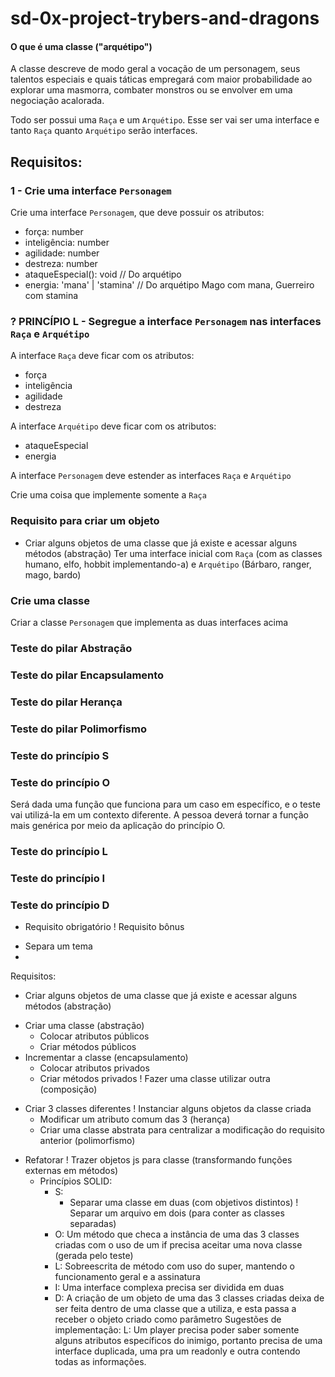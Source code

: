 # sd-0x-project-trybers-and-dragons

#### O que é uma classe ("arquétipo")
A classe descreve de modo geral a vocação de um personagem, seus talentos especiais e quais táticas empregará com maior probabilidade ao explorar uma masmorra, combater monstros ou se envolver em uma negociação acalorada.

Todo ser possui uma `Raça` e um `Arquétipo`. Esse ser vai ser uma interface e tanto `Raça` quanto `Arquétipo` serão interfaces.

## Requisitos:

### 1 - Crie uma interface `Personagem`

Crie uma interface `Personagem`, que deve possuir os atributos:

- força: number
- inteligência: number
- agilidade: number
- destreza: number
- ataqueEspecial(): void // Do arquétipo
- energia: 'mana' | 'stamina' // Do arquétipo Mago com mana, Guerreiro com stamina

### ? PRINCÍPIO L - Segregue a interface `Personagem` nas interfaces `Raça` e `Arquétipo`

A interface `Raça` deve ficar com os atributos:

- força
- inteligência
- agilidade
- destreza

A interface `Arquétipo` deve ficar com os atributos:

- ataqueEspecial
- energia

A interface `Personagem` deve estender as interfaces `Raça` e `Arquétipo`

Crie uma coisa que implemente somente a `Raça`

### Requisito para criar um objeto

* Criar alguns objetos de uma classe que já existe e acessar alguns métodos (abstração)
  Ter uma interface inicial com `Raça` (com as classes humano, elfo, hobbit implementando-a) e `Arquétipo` (Bárbaro, ranger, mago, bardo)

### Crie uma classe

Criar a classe `Personagem` que implementa as duas interfaces acima

### Teste do pilar Abstração

### Teste do pilar Encapsulamento

### Teste do pilar Herança

### Teste do pilar Polimorfismo

### Teste do princípio S

### Teste do princípio O

Será dada uma função que funciona para um caso em específico, e o teste vai utilizá-la em um contexto diferente.
A pessoa deverá tornar a função mais genérica por meio da aplicação do princípio O.

### Teste do princípio L

### Teste do princípio I

### Teste do princípio D


* Requisito obrigatório
! Requisito bônus
- Separa um tema
- 
Requisitos:

* Criar alguns objetos de uma classe que já existe e acessar alguns métodos (abstração)
- Criar uma classe (abstração)
  * Colocar atributos públicos
  * Criar métodos públicos
- Incrementar a classe (encapsulamento)
  * Colocar atributos privados 
  * Criar métodos privados
! Fazer uma classe utilizar outra (composição)
* Criar 3 classes diferentes
  ! Instanciar alguns objetos da classe criada
  * Modificar um atributo comum das 3 (herança)
  * Criar uma classe abstrata para centralizar a modificação do requisito anterior (polimorfismo)
- Refatorar
  ! Trazer objetos js para classe (transformando funções externas em métodos)
  - Princípios SOLID:
    - S:
      * Separar uma classe em duas (com objetivos distintos)
      ! Separar um arquivo em dois (para conter as classes separadas) 
    * O: Um método que checa a instância de uma das 3 classes criadas com o uso de um if precisa aceitar uma nova classe (gerada pelo teste)
    * L: Sobreescrita de método com uso do super, mantendo o funcionamento geral e a assinatura 
    * I: Uma interface complexa precisa ser dividida em duas
    * D: A criação de um objeto de uma das 3 classes criadas deixa de ser feita dentro de uma classe que a utiliza, e esta passa a receber o objeto criado como parâmetro
Sugestões de implementação:
L: Um player precisa poder saber somente alguns atributos específicos do inimigo, portanto precisa de uma interface duplicada, uma pra um readonly e outra contendo todas as informações.
